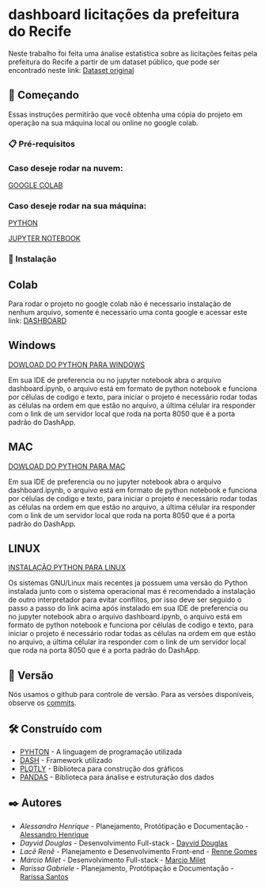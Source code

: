 # dashboard licitações da prefeitura do Recife

Neste trabalho foi feita uma ánalise estatistica sobre as licitações feitas pela prefeitura do Recife a partir de um dataset público, que pode ser encontrado neste link: [Dataset original](http://dados.recife.pe.gov.br/dataset/591a6ed4-7beb-4304-a2a1-2af521517a06/resource/c5d7505c-381c-4670-a0c2-1fbf56df50b1/download/dados_abertos_licitacao_concluida.csv)

## 🚀 Começando

Essas instruções permitirão que você obtenha uma cópia do projeto em operação na sua máquina local ou online no google colab.

### 📋 Pré-requisitos

### Caso deseje rodar na nuvem:

[GOOGLE COLAB](https://colab.research.google.com)

### Caso deseje rodar na sua máquina:

[PYTHON](https://www.python.org/downloads/)

[JUPYTER NOTEBOOK](https://jupyter.org/install)

### 🔧 Instalação

## Colab

Para rodar o projeto no google colab não é necessario instalação de nenhum arquivo, somente é necessario uma conta google e acessar este link: [DASHBOARD](https://colab.research.google.com/github/dayviddouglas/ciencia_de_dados_licitacoes_prefeitura_do_recife/blob/main/dashboard.ipynb)

## Windows

[DOWLOAD DO PYTHON PARA WINDOWS](https://www.python.org/downloads/windows/)

Em sua IDE de preferencia ou no jupyter notebook abra o arquivo dashboard.ipynb, o arquivo está em formato de python notebook e funciona por células de codigo e texto, para iniciar o projeto é necessário rodar todas as células
na ordem em que estão no arquivo, a última célular ira responder com o link de um servidor local que roda na porta 8050 que é a porta padrão do DashApp.

## MAC

[DOWLOAD DO PYTHON PARA MAC](https://www.python.org/downloads/macos/)

Em sua IDE de preferencia ou no jupyter notebook abra o arquivo dashboard.ipynb, o arquivo está em formato de python notebook e funciona por células de codigo e texto, para iniciar o projeto é necessário rodar todas as células
na ordem em que estão no arquivo, a última célular ira responder com o link de um servidor local que roda na porta 8050 que é a porta padrão do DashApp.


## LINUX

[INSTALAÇÃO PYTHON PARA LINUX](https://python.org.br/instalacao-linux/)

Os sistemas GNU/Linux mais recentes ja possuem uma versão do Python instalada junto com o sistema operacional mas é recomendado a instalação de outro interpretador para evitar conflitos, por isso deve ser seguido o passo a passo do link acima após instalado
em sua IDE de preferencia ou no jupyter notebook abra o arquivo dashboard.ipynb, o arquivo está em formato de python notebook e funciona por células de codigo e texto, para iniciar o projeto é necessário rodar todas as células
na ordem em que estão no arquivo, a última célular ira responder com o link de um servidor local que roda na porta 8050 que é a porta padrão do DashApp.

## 📌 Versão

Nós usamos o github para controle de versão. Para as versões disponíveis, observe os [commits](https://github.com/rennegomes/suapeVantagens/commits/master/). 

## 🛠️ Construído com

* [PYHTON](https://www.python.org/doc/) - A linguagem de programação utilizada
* [DASH](https://dash.plotly.com) - Framework utilizado
* [PLOTLY](https://plotly.com/python/) - Biblioteca para construção dos gráficos
* [PANDAS](https://pandas.pydata.org/docs/) - Biblioteca para ánalise e estruturação dos dados

## ✒️ Autores

* *Alessandro Henrique* - Planejamento, Protótipação e Documentação - [Alessandro Henrique](https://github.com/alessandrohpsf)
* *Dayvid Douglas* - Desenvolvimento Full-stack - [Dayvid Douglas](https://github.com/dayviddouglas)
* *Lacê Renê* - Planejamento e Desenvolvimento Front-end - [Renne Gomes](https://github.com/rennegomes)
* *Márcio Milet* - Desenvolvimento Full-stack - [Marcio Milet](https://github.com/marciomilet)
* *Rarissa Gabriele* - Planejamento, Protótipação e Documentação - [Rarissa Santos](https://github.com/rarissasantos29)
